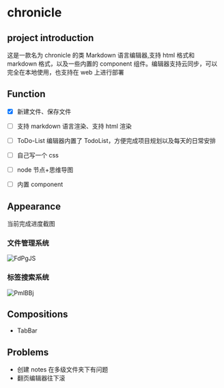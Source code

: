 # chronicle

## project introduction

这是一款名为 chronicle 的类 Markdown 语言编辑器,支持 html 格式和 markdown 格式，以及一些内置的 component 组件。编辑器支持云同步，可以完全在本地使用，也支持在 web 上进行部署

## Function

- [x] 新建文件、保存文件
- [ ] 支持 markdown 语言渲染、支持 html 渲染
- [ ] ToDo-List 编辑器内置了 TodoList，方便完成项目规划以及每天的日常安排

- [ ] 自己写一个 css
- [ ] node 节点+思维导图
- [ ] 内置 component

## Appearance

当前完成进度截图

### 文件管理系统

![FdPgJS](https://mikes.oss-cn-beijing.aliyuncs.com/uPic/FdPgJS.png)

### 标签搜索系统

![PmlBBj](https://mikes.oss-cn-beijing.aliyuncs.com/uPic/PmlBBj.png)

## Compositions

- TabBar

## Problems

- 创建 notes 在多级文件夹下有问题
- 翻页编辑器往下滚
